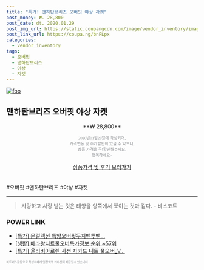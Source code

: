 ```yaml
--- 
title: "특가! 맨하탄브리즈 오버핏 야상 자켓" 
post_money: ₩. 28,800 
post_date: dt. 2020.01.29 
post_img_url: https://static.coupangcdn.com/image/vendor_inventory/images/2018/09/19/19/4/24c375ca-76a0-4ccf-850a-2066ab6eaf44.jpg 
post_link_url: https://coupa.ng/bnFLpx 
categories: 
  - vendor_inventory 
tags: 
  - 오버핏 
  - 맨하탄브리즈 
  - 야상 
  - 자켓 
--- 
```

[![foo](https://static.coupangcdn.com/image/vendor_inventory/images/2018/09/19/19/4/24c375ca-76a0-4ccf-850a-2066ab6eaf44.jpg)](https://coupa.ng/bnFLpx) 

## 맨하탄브리즈 오버핏 야상 자켓 
<p style="text-align: center;">**₩ 28,800**</p> 
<p style="text-align: center;"><span style="color: #898c8f; font-family: Georgia,Times,serif; font-size: 0.75em;">2020년01월29일에 작성되어, <br>가격변동 및 추가할인이 있을 수 있으니,<br> 상품 가격을 꼭!확인해주세요.<br>행복하세요~</span> 
</p>	 
<div markdown="0" style="text-align: center;"><a href="https://coupa.ng/bnFLpx" class="btn btn--success">상품가격 및 후기 보러가기</a></div> 
<br><br> 
  #오버핏 #맨하탄브리즈 #야상 #자켓 
<hr> 

> 사랑하고 사랑 받는 것은 태양을 양쪽에서 쪼이는 것과 같다. - 비스코트 


### POWER LINK

* <a href="https://blog.naver.com/sakai111/221787725985" target="_blank">[특가] 문컬렉션 특양오버핏무지맨투맨...</a>
* <a href="https://blog.naver.com/fasyy4321/221771001422" target="_blank"> [생활] 베라왕니트풀오버특가정보 순위 ~57위</a>
* <a href="https://blog.naver.com/sakai111/221787027991" target="_blank">[특가] 올리비아로렌 사선 자카드 니트 풀오버_V...</a>

<span style="color: #898c8f; font-family: Georgia,Times,serif; font-size: 0.55em;">파트너스활동으로 작성자에게 일정액의 커미션이 제공될수 있습니다.</span> 
